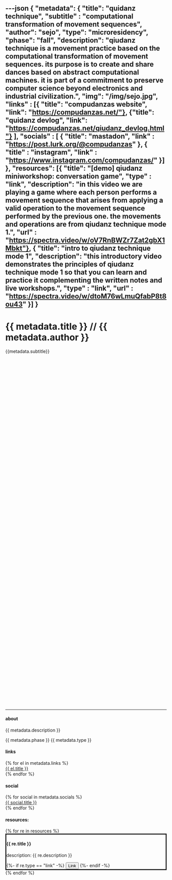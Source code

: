 ---json
{
"metadata": {
  "title": "quidanz technique",
  "subtitle" : "computational transformation of movement sequences",
  "author": "sejo",
  "type": "microresidency",
  "phase": "fall",
  "description": "qiudanz technique is a movement practice based on the computational transformation of movement sequences. its purpose is to create and share dances based on abstract computational machines. it is part of a commitment to preserve computer science beyond electronics and industrial civilization.",
  "img": "/img/sejo.jpg",
"links" : [{
  "title": "compudanzas website",
  "link": "https://compudanzas.net/"},
  {"title": "quidanz devlog",
  "link": "https://compudanzas.net/qiudanz_devlog.html"}
],
"socials" : [
{
  "title": "mastadon",
  "link" : "https://post.lurk.org/@compudanzas"
  },
    {
  "title" : "instagram",
  "link" : "https://www.instagram.com/compudanzas/"
  }]
  },
"resources": [{
  "title": "[demo] qiudanz miniworkshop: conversation game",
  "type" : "link",
  "description": "in this video we are playing a game where each person performs a movement sequence that arises from applying a valid operation to the movement sequence performed by the previous one. the movements and operations are from qiudanz technique mode 1.",
  "url" : "https://spectra.video/w/oV7RnBWZr7Zat2gbX1Mbkt"},
  {
  "title": "intro to qiudanz technique mode 1",
  "description": "this introductory video demonstrates the principles of qiudanz technique mode 1 so that you can learn and practice it complementing the written notes and live workshops.",
  "type" : "link",
  "url" : "https://spectra.video/w/dtoM76wLmuQfabP8t8ou43"
}]
}
---

<style>
  .masthead {
    height: 30vh;
    min-height: 200px;
    background-image: url({{ metadata.img }});
    background-size: cover;
    background-position: center;
    background-repeat: no-repeat;
  }
</style>

<div class="masthead">
  <div class="container h-100">
    <div class="row h-100 align-items-center">
      <div class="col-12 text-center">
        <h1 class="text-light">
          {{ metadata.title }} // {{ metadata.author }}
        </h1>
        <p class="text-light">{{metadata.subtitle}}</p>
      </div>
    </div>
  </div>
</div>
<hr>
<div class="row">
  <div class="col-6">
    <h4>about</h4>
    <p>{{ metadata.description }}</p>
    <p>
      <span class="badge badge-primary">
        {{ metadata.phase }} {{ metadata.type }}
      </span>
    </p>
  </div>

  <div class="col-6 bg-light">
    <h4>links</h4>
{% for el in metadata.links %}
<div>
<a href = "{{el.link}}">{{ el.title }}</a> 
</div>
{% endfor %}
<h4>social</h4>
{% for social in metadata.socials %}
<div>
<a href = "{{social.link}}">{{ social.title }}</a> 
</div>
{% endfor %}
  </div>
</div>

<div class="row">
  <h4>resources:</h4>
  {% for re in resources %}
  <div class="col-3 bg-light" style="border-style: solid">
    <h4>{{ re.title }}</h4>
    <p>description: {{ re.description }}</p>
    {%- if re.type == "link" -%} 
        <a href = "{{ re.url }}"><button type="button" class="btn btn-outline-info">Link</button></a>
    {%- endif -%}
  </div>
  {% endfor %}
</div>
